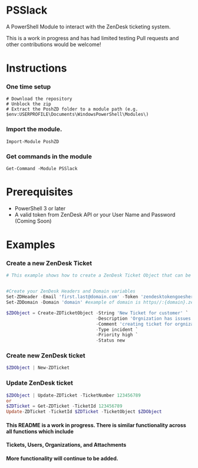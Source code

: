 PSSlack
=============

A PowerShell Module to interact with the ZenDesk ticketing system.

This is a work in progress and has had limited testing 
Pull requests and other contributions would be welcome!

# Instructions


### One time setup
    # Download the repository
    # Unblock the zip
    # Extract the PoshZD folder to a module path (e.g. $env:USERPROFILE\Documents\WindowsPowerShell\Modules\)

### Import the module.
    Import-Module PoshZD

### Get commands in the module
    Get-Command -Module PSSlack

# Prerequisites

* PowerShell 3 or later
* A valid token from ZenDesk API or your User Name and Password (Coming Soon)

# Examples

### Create a new ZenDesk Ticket

```powershell
# This example shows how to create a ZenDesk Ticket Object that can be used to create a ZenDesk ticket


#Create your ZenDesk Headers and Domain variables
Set-ZDHeader -Email 'first.last@domain.com' -Token 'zendesktokengoeshere'
Set-ZDDomain -Domain 'domain' #example of domain is https//:{domain}.zendesk.com

$ZDObject = Create-ZDTicketObject -String 'New Ticket for customer' `
                                  -Description 'Orgnization has issues with software' `
                                  -Comment 'creating ticket for orgnization because of issues with software' `
                                  -Type incident `
                                  -Priority high `
                                  -Status new
```
### Create new ZenDesk ticket
```powershell
$ZDObject | New-ZDTicket
```
### Update ZenDesk ticket
```powershell
$ZDObject | Update-ZDTicket -TicketNumber 123456789
or
$ZDTicket = Get-ZDTicket -TicketId 123456789
Update-ZDTicket -TicketId $ZDTicket -TicketObject $ZDObject
```
#### This README is a work in progress.  There is similar functionality across all functions which include 
#### Tickets, Users, Organizations, and Attachments
#### More functionality will continue to be added.
